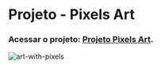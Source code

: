 # Projeto - Pixels Art
### Acessar o projeto: [Projeto Pixels Art](https://ionannery.github.io/project-pixels-art/).


![art-with-pixels](https://user-images.githubusercontent.com/94173702/146886284-775d10f7-fd56-489d-8d10-6eb9bea79644.gif)
